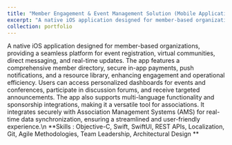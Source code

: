 ```yaml
---
title: "Member Engagement & Event Management Solution (Mobile Application)"
excerpt: "A native iOS application designed for member-based organizations, providing a seamless platform for event registration, virtual communities, direct messaging, and real-time updates. The app features a comprehensive member directory, secure in-app payments, push notifications, and a resource library, enhancing engagement and operational efficiency. Users can access personalized dashboards for events and conferences, participate in discussion forums, and receive targeted announcements. The app also supports multi-language functionality and sponsorship integrations, making it a versatile tool for associations. It integrates securely with Association Management Systems (AMS) for real-time data synchronization, ensuring a streamlined and user-friendly experience.<br />**Skills : Objective-C, Swift, SwiftUI, REST APIs, Localization, Git, Agile Methodologies, Team Leadership, Architectural Design **"
collection: portfolio
---
```


A native iOS application designed for member-based organizations, providing a seamless platform for event registration, virtual communities, direct messaging, and real-time updates. The app features a comprehensive member directory, secure in-app payments, push notifications, and a resource library, enhancing engagement and operational efficiency. Users can access personalized dashboards for events and conferences, participate in discussion forums, and receive targeted announcements. The app also supports multi-language functionality and sponsorship integrations, making it a versatile tool for associations. It integrates securely with Association Management Systems (AMS) for real-time data synchronization, ensuring a streamlined and user-friendly experience.\n **Skills : Objective-C, Swift, SwiftUI, REST APIs, Localization, Git, Agile Methodologies, Team Leadership, Architectural Design **
